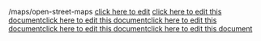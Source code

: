 /maps/open-street-maps<a href="https://github.com/BotParty/homelab_status_page/blob/main/[maps/open-street-maps.md](maps/open-street-maps.md)"></a>
<a href="https://github.com/BotParty/homelab_status_page/blob/main/[maps/open-street-maps.md](maps/open-street-maps.md)">click here to edit</a>
<a href="https://github.com/BotParty/homelab_status_page/blob/main/maps/open-street-maps">click here to edit this document</a><a href="https://github.com/BotParty/homelab_status_page/blob/main/maps/open-street-maps">click here to edit this document</a><a href="https://github.com/BotParty/homelab_status_page/blob/main/maps/open-street-maps">click here to edit this document</a><a href="https://github.com/BotParty/homelab_status_page/blob/main/src//maps/open-street-maps">click here to edit this document</a><a href="https://github.com/BotParty/homelab_status_page/blob/main/src//maps/open-street-maps">click here to edit this document</a>